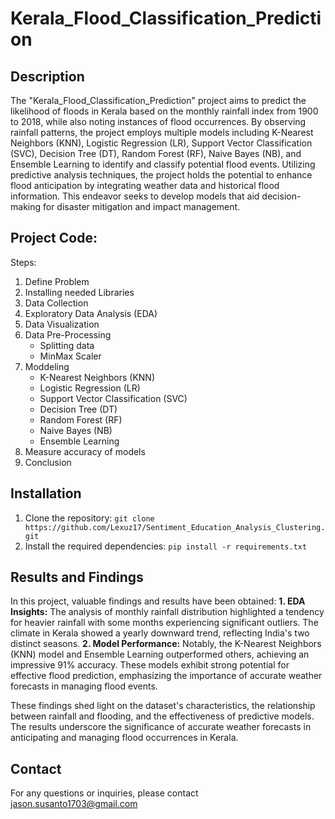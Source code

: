 # Kerala_Flood_Classification_Prediction

## **Description**
The "Kerala_Flood_Classification_Prediction" project aims to predict the likelihood of floods in Kerala based on the monthly rainfall index from 1900 to 2018, while also noting instances of flood occurrences. By observing rainfall patterns, the project employs multiple models including K-Nearest Neighbors (KNN), Logistic Regression (LR), Support Vector Classification (SVC), Decision Tree (DT), Random Forest (RF), Naive Bayes (NB), and Ensemble Learning to identify and classify potential flood events. Utilizing predictive analysis techniques, the project holds the potential to enhance flood anticipation by integrating weather data and historical flood information. This endeavor seeks to develop models that aid decision-making for disaster mitigation and impact management.

## **Project Code:**
Steps:
1. Define Problem
2. Installing needed Libraries
3. Data Collection
4. Exploratory Data Analysis (EDA)
6. Data Visualization
7. Data Pre-Processing
   - Splitting data
   - MinMax Scaler
8. Moddeling
    - K-Nearest Neighbors (KNN)
    - Logistic Regression (LR)
    - Support Vector Classification (SVC)
    - Decision Tree (DT)
    - Random Forest (RF)
    - Naive Bayes (NB)
    - Ensemble Learning
9. Measure accuracy of models
10. Conclusion

## **Installation**
1. Clone the repository: `git clone https://github.com/Lexuz17/Sentiment_Education_Analysis_Clustering.git`
2. Install the required dependencies: `pip install -r requirements.txt`

## **Results and Findings**

In this project, valuable findings and results have been obtained:
**1. EDA Insights:** The analysis of monthly rainfall distribution highlighted a tendency for heavier rainfall with some months experiencing significant outliers. The climate in Kerala showed a yearly downward trend, reflecting India's two distinct seasons.
**2. Model Performance:** Notably, the K-Nearest Neighbors (KNN) model and Ensemble Learning outperformed others, achieving an impressive 91% accuracy. These models exhibit strong potential for effective flood prediction, emphasizing the importance of accurate weather forecasts in managing flood events.

These findings shed light on the dataset's characteristics, the relationship between rainfall and flooding, and the effectiveness of predictive models. The results underscore the significance of accurate weather forecasts in anticipating and managing flood occurrences in Kerala.

## Contact
For any questions or inquiries, please contact jason.susanto1703@gmail.com
